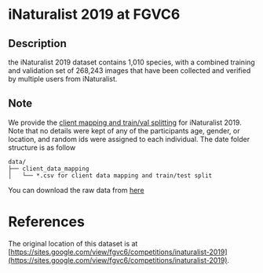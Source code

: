 # iNaturalist 2019 at FGVC6

## Description

 the iNaturalist 2019 dataset contains 1,010 species, with a combined training and validation set of 268,243 images that have been collected and verified by multiple users from iNaturalist.

## Note

We provide the [client mapping and train/val splitting]() for iNaturalist 2019. Note that no details were kept of any of the participants age, gender, or location, and random ids were assigned to each individual. The date folder structure is as follow
```
data/
├── client_data_mapping
│   └── *.csv for client data mapping and train/test split
```
You can download the raw data from [here](https://www.kaggle.com/c/inaturalist-2019-fgvc6/data)
# References
The original location of this dataset is at
[https://sites.google.com/view/fgvc6/competitions/inaturalist-2019](https://sites.google.com/view/fgvc6/competitions/inaturalist-2019).

